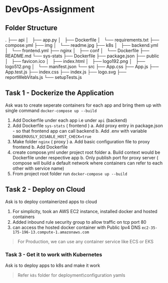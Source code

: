# DevOps-Assignment


## Folder Structure
.
├── api
│   ├── app.py
│   ├── Dockerfile
│   └── requirements.txt
├── compose.yml
├── img
│   └── readme.jpg
├── k8s
│   ├── backend.yml
│   └── frontend.yml
├── nginx
│   ├── conf
│   └── Dockerfile
├── README.md
└── sys-stats
    ├── Dockerfile
    ├── package.json
    ├── public
    │   ├── favicon.ico
    │   ├── index.html
    │   ├── logo192.png
    │   ├── logo512.png
    │   └── manifest.json
    └── src
        ├── App.css
        ├── App.js
        ├── App.test.js
        ├── index.css
        ├── index.js
        ├── logo.svg
        ├── reportWebVitals.js
        └── setupTests.js

## Task 1 - Dockerize the Application

Ask was to create seperate containers for each app and bring them up with single command `docker-compose up --build`

1. Add Dockerfile under each app i.e under `api` (backend) 
2. Add Dockerfile `sys-stats` ( frontend ) 
	a. Add proxy entry in package.json - so that frontend app can call backend
	b. Add .env with variable `DANGEROUSLY_DISABLE_HOST_CHECK=true` 
3. Make folder `nginx` ( proxy )
	a. Add basic configuration file to proxy frontend
	b. Add Dockerfile
4. create compose.yml under project root folder
	a. Build context would be Dockerfile under respective app
	b. Only publish port for proxy server ( compose will build a default network where containers can refer to each other with service name)
5. From project root folder run `docker-compose up --build`
 
## Task 2 - Deploy on Cloud

Ask is to deploy containerized apps to cloud

1. For simplicity, took an AWS EC2 instance, installed docker and hosted containers 
2. Added inbound rule security group to allow traffic on tcp port 80
3. can access the hosted docker container with Public Ipv4 DNS `ec2-35-175-196-13.compute-1.amazonaws.com`

> For Production, we can use any container service like ECS or EKS


### Task 3 - Get it to work with Kubernetes

Ask is to deploy apps to k8s and make it work




> Refer `k8s` folder for deployment\configuration yamls

